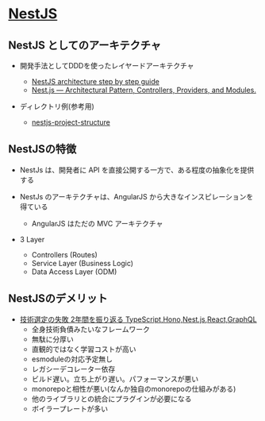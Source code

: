# [NestJS](https://nestjs.com/)

## NestJS としてのアーキテクチャ

- 開発手法としてDDDを使ったレイヤードアーキテクチャ
  - [NestJS architecture step by step guide](https://kodaschool.com/blog/the-architecture-of-nestjs)
  - [Nest.js — Architectural Pattern, Controllers, Providers, and Modules.](https://medium.com/geekculture/nest-js-architectural-pattern-controllers-providers-and-modules-406d9b192a3a)

- ディレクトリ例(参考用)
  - [nestjs-project-structure](https://github.com/CatsMiaow/nestjs-project-structure)

## NestJSの特徴

- NestJs は、開発者に API を直接公開する一方で、ある程度の抽象化を提供する
- NestJs のアーキテクチャは、AngularJS から大きなインスピレーションを得ている
  - AngularJS はただの MVC アーキテクチャ

- 3 Layer
  - Controllers (Routes)
  - Service Layer (Business Logic)
  - Data Access Layer (ODM)

## NestJSのデメリット

- [技術選定の失敗 2年間を振り返る TypeScript,Hono,Nest.js,React,GraphQL](https://zenn.dev/nem/articles/ade7b83cae2fa5)
  - 全身技術負債みたいなフレームワーク
  - 無駄に分厚い
  - 直観的ではなく学習コストが高い
  - esmoduleの対応予定無し
  - レガシーデコレーター依存
  - ビルド遅い。立ち上がり遅い。パフォーマンスが悪い
  - monorepoと相性が悪い(なんか独自のmonorepoの仕組みがある)
  - 他のライブラリとの統合にプラグインが必要になる
  - ボイラープレートが多い
